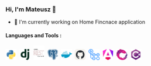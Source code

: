 ### Hi, I'm Mateusz 👋

- 🔭 I'm currently working on Home Fincnace application

#### Languages and Tools :
<p>
  
  <img alt="Python" src="https://github.com/devicons/devicon/blob/master/icons/python/python-original.svg" width=30, height=30 />&nbsp;
  <img alt="Django" src="https://github.com/devicons/devicon/blob/master/icons/django/django-plain.svg" width=30, height=30 />&nbsp;
  <img alt="DRF" src="https://github.com/devicons/devicon/blob/master/icons/djangorest/djangorest-original-wordmark.svg" width=30, height=40 />&nbsp;
  <img alt="PostrgeSQL" src="https://github.com/devicons/devicon/blob/master/icons/postgresql/postgresql-plain.svg" width=30, height=30 />&nbsp;
  <img alt="Docker" src="https://github.com/devicons/devicon/blob/master/icons/docker/docker-plain.svg" width=30, height=30/>&nbsp;
  <img alt="GitHub" src="https://github.com/tandpfun/skill-icons/blob/main/icons/Github-Light.svg" width=30, height=30/>&nbsp;
  <img alt="github actions" src="https://github.com/devicons/devicon/blob/master/icons/githubactions/githubactions-plain.svg" width=30, height=30 />&nbsp;
  <img alt="angular" src="https://github.com/devicons/devicon/blob/master/icons/angular/angular-original.svg" width=30, height=30 />&nbsp;
  <img alt="rxjs" src="https://github.com/devicons/devicon/blob/master/icons/rxjs/rxjs-original.svg" width=30, height=30 />&nbsp;
  <img alt="csharp" src="https://github.com/devicons/devicon/blob/master/icons/csharp/csharp-original.svg" width=30, height=30 />&nbsp;
</p>
